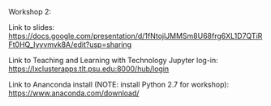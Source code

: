 Workshop 2: 

Link to slides: https://docs.google.com/presentation/d/1fNtojlJMMSm8U68frg6XL1D7QTiRFt0HQ_Iyyvmvk8A/edit?usp=sharing

Link to Teaching and Learning with Technology Jupyter log-in: https://lxclusterapps.tlt.psu.edu:8000/hub/login

Link to Ananconda install (NOTE: install Python 2.7 for workshop): https://www.anaconda.com/download/
